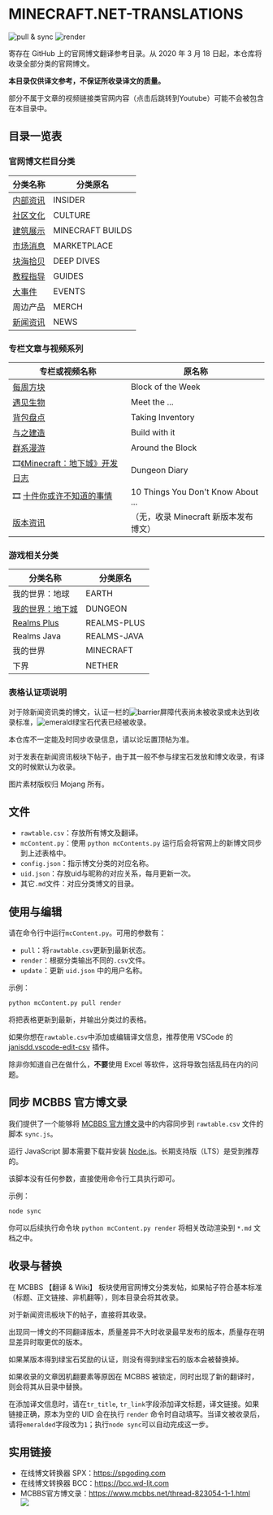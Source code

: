 # MINECRAFT.NET-TRANSLATIONS

![pull & sync](https://github.com/RicoloveFeng/minecraft.net-translations/workflows/Pull%20%26%20Sync/badge.svg)
![render](https://github.com/RicoloveFeng/minecraft.net-translations/workflows/Render/badge.svg)




寄存在 GitHub 上的官网博文翻译参考目录。从 2020 年 3 月 18 日起，本仓库将收录全部分类的官网博文。

**本目录仅供译文参考，不保证所收录译文的质量。**

部分不属于文章的视频链接类官网内容（点击后跳转到Youtube）可能不会被包含在本目录中。



## 目录一览表

### 官网博文栏目分类

|  分类名称 | 分类原名  |
| ---- | ---- |
| [内部资讯](./contents/内部资讯.md) | INSIDER |
| [社区文化](./contents/社区文化.md) | CULTURE |
| [建筑展示](./contents/建筑展示.md) | MINECRAFT BUILDS |
| [市场消息](./contents/市场消息.md) | MARKETPLACE |
| [块海拾贝](./contents/块海拾贝.md) | DEEP DIVES |
| [教程指导](./contents/教程指导.md) | GUIDES |
| [大事件](./contents/大事件.md) | EVENTS |
| 周边产品 | MERCH |
| [新闻资讯](./contents/新闻资讯.md) | NEWS |

### 专栏文章与视频系列

| 专栏或视频名称                 | 原名称                                |
| ------------------------------ | ------------------------------------- |
| [每周方块](./contents/每周方块.md)                       | Block of the Week                     |
| [遇见生物](./contents/遇见生物.md)                       | Meet the ...                          |
| [背包盘点](./contents/背包盘点.md)                       | Taking Inventory                      |
| [与之建造](./contents/与之建造.md) | Build with it                         |
| [群系漫游](./contents/群系漫游.md) | Around the Block |
| :film_strip:[《Minecraft：地下城》开发日志](./contents/地下城日志.md) | Dungeon Diary                         |
| :film_strip: [十件你或许不知道的事情](./contents/十或不知.md)        | 10 Things You Don't Know About ...    |
| [版本资讯](./contents/版本资讯.md)                       | （无，收录 Minecraft 新版本发布博文） |

### 游戏相关分类

| 分类名称                                 | 分类原名    |
| ---------------------------------------- | ----------- |
| 我的世界：地球                           | EARTH       |
| [我的世界：地下城](./contents/地下城.md) | DUNGEON     |
| [Realms Plus](./contents/realms+.md)  | REALMS-PLUS |
| Realms Java                              | REALMS-JAVA |
| 我的世界                                 | MINECRAFT   |
| 下界                                     | NETHER      |

### 表格认证项说明

对于除新闻资讯类的博文，认证一栏的![barrier](https://user-images.githubusercontent.com/15277496/76684847-3c2d4900-65dd-11ea-8d91-c7be623cf3d2.png)屏障代表尚未被收录或未达到收录标准，![emerald](https://user-images.githubusercontent.com/15277496/76684841-320b4a80-65dd-11ea-8206-e766bbbd3b7d.png)绿宝石代表已经被收录。

本仓库不一定能及时同步收录信息，请以论坛置顶帖为准。

对于发表在新闻资讯板块下帖子，由于其一般不参与绿宝石发放和博文收录，有译文的时候默认为收录。

图片素材版权归 Mojang 所有。



## 文件

* `rawtable.csv`：存放所有博文及翻译。
* `mcContent.py`：使用 `python mcContents.py` 运行后会将官网上的新博文同步到上述表格中。
* `config.json`：指示博文分类的对应名称。
* `uid.json`：存放uid与昵称的对应关系，每月更新一次。
* 其它`.md`文件：对应分类博文的目录。



## 使用与编辑

请在命令行中运行`mcContent.py`。可用的参数有：

* `pull`：将`rawtable.csv`更新到最新状态。
* `render`：根据分类输出不同的`.csv`文件。
* `update`：更新 `uid.json` 中的用户名称。

示例：

```python
python mcContent.py pull render
```

将把表格更新到最新，并输出分类过的表格。



如果你想在`rawtable.csv`中添加或编辑译文信息，推荐使用 VSCode 的 [janisdd.vscode-edit-csv](http://marketplace.visualstudio.com/items?itemName=janisdd.vscode-edit-csv) 插件。

除非你知道自己在做什么，**不要**使用 Excel 等软件，这将导致包括乱码在内的问题。



## 同步 MCBBS 官方博文录

我们提供了一个能够将 [MCBBS 官方博文录](https://www.mcbbs.net/thread-823054-1-1.html)中的内容同步到 `rawtable.csv` 文件的脚本 `sync.js`。

运行 JavaScript 脚本需要下载并安装 [Node.js](https://nodejs.org/zh-cn/download/)。长期支持版（LTS）是受到推荐的。

该脚本没有任何参数，直接使用命令行工具执行即可。

示例：

```bash
node sync
```

你可以后续执行命令块 `python mcContent.py render` 将相关改动渲染到 `*.md` 文档之中。



## 收录与替换

在 MCBBS 【翻译 & Wiki】 板块使用官网博文分类发帖，如果帖子符合基本标准（标题、正文链接、非机翻等），则本目录会将其收录。

对于新闻资讯板块下的帖子，直接将其收录。

出现同一博文的不同翻译版本，质量差异不大时收录最早发布的版本，质量存在明显差异时取更优的版本。

如果某版本得到绿宝石奖励的认证，则没有得到绿宝石的版本会被替换掉。

如果收录的文章因机翻要素等原因在 MCBBS 被锁定，同时出现了新的翻译时，则会将其从目录中替换。

在添加译文信息时，请在`tr_title`, `tr_link`字段添加译文标题，译文链接。如果链接正确，原本为空的 UID 会在执行 `render` 命令时自动填写。当译文被收录后，请将`emeralded`字段改为`1`；执行`node sync`可以自动完成这一步。



## 实用链接

- 在线博文转换器 SPX：https://spgoding.com
- 在线博文转换器 BCC：https://bcc.wd-ljt.com
- MCBBS官方博文录：https://www.mcbbs.net/thread-823054-1-1.html  
![](https://attachment.mcbbs.net/forum/201909/14/001453yfroxnbheoot0nfm.png)

